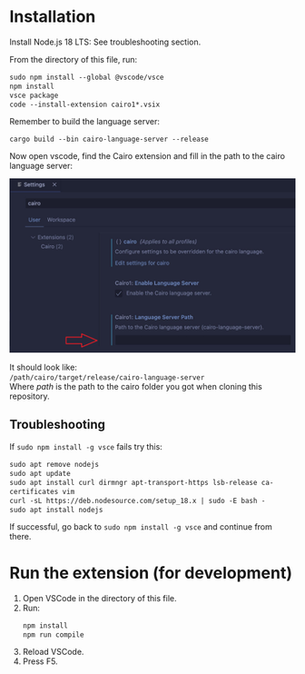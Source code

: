# Installation

Install Node.js 18 LTS:
See troubleshooting section.

From the directory of this file, run:
```
sudo npm install --global @vscode/vsce
npm install
vsce package
code --install-extension cairo1*.vsix
```

Remember to build the language server:
```
cargo build --bin cairo-language-server --release
```

Now open vscode, find the Cairo extension and fill in the path to the cairo language server:  

![image](./ressources/img/extSettings.png) 



It should look like:  
``/path/cairo/target/release/cairo-language-server``  
Where *path* is the path to the cairo folder you got when cloning this repository.

## Troubleshooting

If `sudo npm install -g vsce` fails try this:
```
sudo apt remove nodejs
sudo apt update
sudo apt install curl dirmngr apt-transport-https lsb-release ca-certificates vim
curl -sL https://deb.nodesource.com/setup_18.x | sudo -E bash -
sudo apt install nodejs
```
If successful, go back to `sudo npm install -g vsce` and continue from there.

# Run the extension (for development)

1. Open VSCode in the directory of this file.
2. Run:
   ```
   npm install
   npm run compile
   ```
3. Reload VSCode.
4. Press F5.
